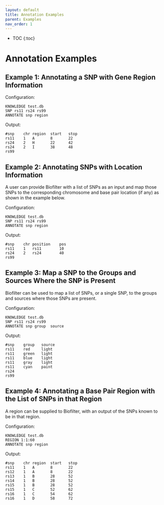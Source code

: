 ```yaml
---
layout: default
title: Annotation Examples
parent: Examples
nav_order: 1
---
```


* TOC
{:toc}

# Annotation Examples
## Example 1: Annotating a SNP with Gene Region Information
Configuration:
```
KNOWLEDGE test.db
SNP rs11 rs24 rs99
ANNOTATE snp region
```

Output:
```
#snp    chr region  start   stop
rs11    1   A       8       22
rs24    2   H       22      42
rs24    2   I       38      48
rs99
```

## Example 2: Annotating SNPs with Location Information
A user can provide Biofilter with a list of SNPs as an input and map those SNPs to the corresponding chromosome and base pair location (if any) as shown in the example below.

Configuration:
```
KNOWLEDGE test.db
SNP rs11 rs24 rs99
ANNOTATE snp region
```

Output:
```
#snp    chr position    pos
rs11    1   rs11        10
rs24    2   rs24        40
rs99
```

## Example 3: Map a SNP to the Groups and Sources Where the SNP is Present
Biofilter can be used to map a list of SNPs, or a single SNP, to the groups and sources where those SNPs are present. 

Configuration:
```
KNOWLEDGE test.db
SNP rs11 rs24 rs99
ANNOTATE snp group  source
```

Output:
```
#snp    group   source    
rs11    red     light
rs11    green   light
rs11    blue    light
rs11    gray    light
rs11    cyan    paint
rs24
rs99
```

## Example 4: Annotating a Base Pair Region with the List of SNPs in that Region
A region can be supplied to Biofilter, with an output of the SNPs known to be in that region. 

Configuration:
```
KNOWLEDGE test.db
REGION 1:1:60
ANNOTATE snp region
```

Output:
```
#snp    chr region  start   stop
rs11    1   A       8       22
rs12    1   A       8       22 
rs13    1   B       28      52
rs14    1   B       28      52
rs15    1   B       28      52
rs15    1   C       52      62
rs16    1   C       54      62
rs16    1   D       58      72
```

